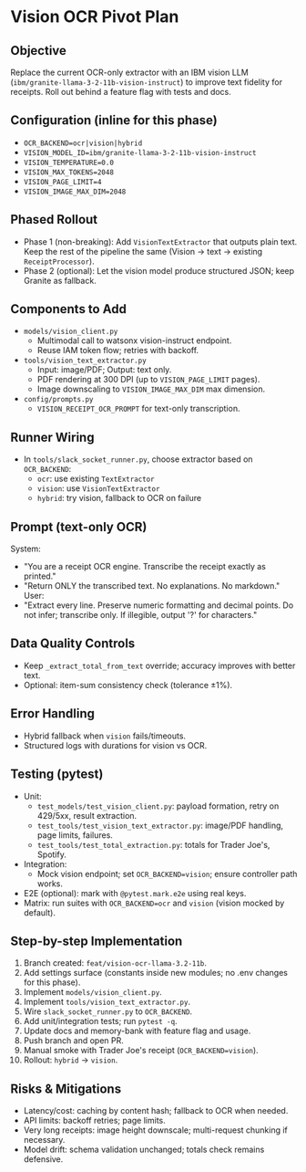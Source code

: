 # Vision OCR Pivot Plan

## Objective
Replace the current OCR-only extractor with an IBM vision LLM (`ibm/granite-llama-3-2-11b-vision-instruct`) to improve text fidelity for receipts. Roll out behind a feature flag with tests and docs.

## Configuration (inline for this phase)
- `OCR_BACKEND=ocr|vision|hybrid`
- `VISION_MODEL_ID=ibm/granite-llama-3-2-11b-vision-instruct`
- `VISION_TEMPERATURE=0.0`
- `VISION_MAX_TOKENS=2048`
- `VISION_PAGE_LIMIT=4`
- `VISION_IMAGE_MAX_DIM=2048`

## Phased Rollout
- Phase 1 (non-breaking): Add `VisionTextExtractor` that outputs plain text. Keep the rest of the pipeline the same (Vision → text → existing `ReceiptProcessor`).
- Phase 2 (optional): Let the vision model produce structured JSON; keep Granite as fallback.

## Components to Add
- `models/vision_client.py`
  - Multimodal call to watsonx vision-instruct endpoint.
  - Reuse IAM token flow; retries with backoff.
- `tools/vision_text_extractor.py`
  - Input: image/PDF; Output: text only.
  - PDF rendering at 300 DPI (up to `VISION_PAGE_LIMIT` pages).
  - Image downscaling to `VISION_IMAGE_MAX_DIM` max dimension.
- `config/prompts.py`
  - `VISION_RECEIPT_OCR_PROMPT` for text-only transcription.

## Runner Wiring
- In `tools/slack_socket_runner.py`, choose extractor based on `OCR_BACKEND`:
  - `ocr`: use existing `TextExtractor`
  - `vision`: use `VisionTextExtractor`
  - `hybrid`: try vision, fallback to OCR on failure

## Prompt (text-only OCR)
System:
- "You are a receipt OCR engine. Transcribe the receipt exactly as printed."
- "Return ONLY the transcribed text. No explanations. No markdown."
User:
- "Extract every line. Preserve numeric formatting and decimal points. Do not infer; transcribe only. If illegible, output '?' for characters."

## Data Quality Controls
- Keep `_extract_total_from_text` override; accuracy improves with better text.
- Optional: item-sum consistency check (tolerance ±1%).

## Error Handling
- Hybrid fallback when `vision` fails/timeouts.
- Structured logs with durations for vision vs OCR.

## Testing (pytest)
- Unit:
  - `test_models/test_vision_client.py`: payload formation, retry on 429/5xx, result extraction.
  - `test_tools/test_vision_text_extractor.py`: image/PDF handling, page limits, failures.
  - `test_tools/test_total_extraction.py`: totals for Trader Joe's, Spotify.
- Integration:
  - Mock vision endpoint; set `OCR_BACKEND=vision`; ensure controller path works.
- E2E (optional): mark with `@pytest.mark.e2e` using real keys.
- Matrix: run suites with `OCR_BACKEND=ocr` and `vision` (vision mocked by default).

## Step-by-step Implementation
1. Branch created: `feat/vision-ocr-llama-3.2-11b`.
2. Add settings surface (constants inside new modules; no .env changes for this phase).
3. Implement `models/vision_client.py`.
4. Implement `tools/vision_text_extractor.py`.
5. Wire `slack_socket_runner.py` to `OCR_BACKEND`.
6. Add unit/integration tests; run `pytest -q`.
7. Update docs and memory-bank with feature flag and usage.
8. Push branch and open PR.
9. Manual smoke with Trader Joe's receipt (`OCR_BACKEND=vision`).
10. Rollout: `hybrid` → `vision`.

## Risks & Mitigations
- Latency/cost: caching by content hash; fallback to OCR when needed.
- API limits: backoff retries; page limits.
- Very long receipts: image height downscale; multi-request chunking if necessary.
- Model drift: schema validation unchanged; totals check remains defensive. 